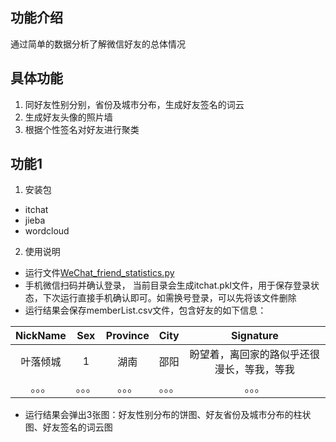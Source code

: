 ## 功能介绍
通过简单的数据分析了解微信好友的总体情况


## 具体功能
1. 同好友性别分别，省份及城市分布，生成好友签名的词云
2. 生成好友头像的照片墙
3. 根据个性签名对好友进行聚类
## 功能1
1. 安装包
 * itchat
 * jieba
 * wordcloud
2. 使用说明
 * 运行文件[WeChat_friend_statistics.py](WeChat_friend_statistics.py)
 * 手机微信扫码并确认登录， 当前目录会生成itchat.pkl文件，用于保存登录状态，下次运行直接手机确认即可。如需换号登录，可以先将该文件删除
 * 运行结果会保存memberList.csv文件，包含好友的如下信息：

|  NickName   | Sex  | Province  | City  | Signature  |
|  :----:  | :----:  | :----:  | :----:  | :----:  |
| 叶落倾城  | 1 | 湖南 | 邵阳 | 盼望着，离回家的路似乎还很漫长，等我，等我 |
| 。。。  |。。。  |。。。  |。。。  |。。。  |

 * 运行结果会弹出3张图：好友性别分布的饼图、好友省份及城市分布的柱状图、好友签名的词云图